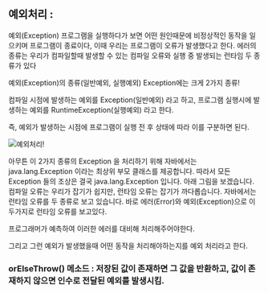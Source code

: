 ## 예외처리 : 
예외(Exception)
프로그램을 실행하다가 보면 어떤 원인때문에 비정상적인 동작을 일으키며 프로그램이 종료이다, 이때 우리는 프로그램이 오류가 발생했다고 한다. 
에러의 종류는 우리가 컴파일할때 발생할 수 있는 컴파일 오류와 실행 중 발생되는 런타임 두 종류가 있다 

예외(Exception)의 종류(일반예외, 실행예외)
Exception에는 크게 2가지 종류!

컴파일 시점에 발생하는 예외를 Exception(일반예외) 라고 하고,
프로그램 실행시에 발생하는 예외를 RuntimeException(실행예외) 라고 한다.

즉, 예외가 발생하는 시점에 프로그램이 실행 전 후 상태에 따라 이를 구분하면 된다.

 ![예외처리!](https://user-images.githubusercontent.com/99226598/194728232-8e0d1b0d-b686-4e6e-87e5-d79ee6ac7db8.png)


아무튼 이 2가지 종류의 Exception 을 처리하기 위해 자바에서는 java.lang.Exception 이라는 최상위 부모 클래스를 제공합니다. 따라서 모든 Exception 들의 조상은 결국  java.lang.Exception 입니다. 아래 그림을 보겠습니다.
컴파일 오류는 우리가 잡기가 쉽지만, 런타임 오류는 잡기가 까다롭습니다. 
자바에서는 런타임 오류를 두 종류로 보고 있습니다. 바로 에러(Error)와 예외(Exception)으로 이 두가지로 런타임 오류를 보고있다. 


프로그래머가 예측하여 이러한 에러를 대비해 처리해주어야한다.

그리고 그런 예외가 발생했을때 어떤 동작을 처리해야하는지를 예외 처리라고 한다.

### orElseThrow() 메소드 : 저장된 값이 존재하면 그 값을 반환하고, 값이 존재하지 않으면 인수로 전달된 예외를 발생시킴.
